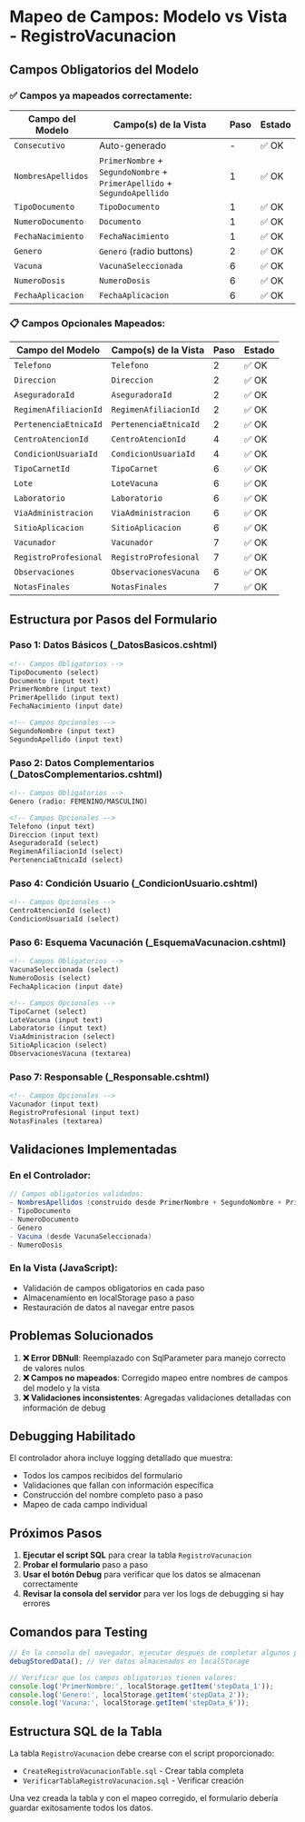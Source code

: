 # Mapeo de Campos: Modelo vs Vista - RegistroVacunacion

## Campos Obligatorios del Modelo

### ✅ Campos ya mapeados correctamente:

| Campo del Modelo | Campo(s) de la Vista | Paso | Estado |
|------------------|---------------------|------|---------|
| `Consecutivo` | Auto-generado | - | ✅ OK |
| `NombresApellidos` | `PrimerNombre` + `SegundoNombre` + `PrimerApellido` + `SegundoApellido` | 1 | ✅ OK |
| `TipoDocumento` | `TipoDocumento` | 1 | ✅ OK |
| `NumeroDocumento` | `Documento` | 1 | ✅ OK |
| `FechaNacimiento` | `FechaNacimiento` | 1 | ✅ OK |
| `Genero` | `Genero` (radio buttons) | 2 | ✅ OK |
| `Vacuna` | `VacunaSeleccionada` | 6 | ✅ OK |
| `NumeroDosis` | `NumeroDosis` | 6 | ✅ OK |
| `FechaAplicacion` | `FechaAplicacion` | 6 | ✅ OK |

### 📋 Campos Opcionales Mapeados:

| Campo del Modelo | Campo(s) de la Vista | Paso | Estado |  
|------------------|---------------------|------|---------|
| `Telefono` | `Telefono` | 2 | ✅ OK |
| `Direccion` | `Direccion` | 2 | ✅ OK |
| `AseguradoraId` | `AseguradoraId` | 2 | ✅ OK |
| `RegimenAfiliacionId` | `RegimenAfiliacionId` | 2 | ✅ OK |
| `PertenenciaEtnicaId` | `PertenenciaEtnicaId` | 2 | ✅ OK |
| `CentroAtencionId` | `CentroAtencionId` | 4 | ✅ OK |
| `CondicionUsuariaId` | `CondicionUsuariaId` | 4 | ✅ OK |
| `TipoCarnetId` | `TipoCarnet` | 6 | ✅ OK |
| `Lote` | `LoteVacuna` | 6 | ✅ OK |
| `Laboratorio` | `Laboratorio` | 6 | ✅ OK |
| `ViaAdministracion` | `ViaAdministracion` | 6 | ✅ OK |
| `SitioAplicacion` | `SitioAplicacion` | 6 | ✅ OK |
| `Vacunador` | `Vacunador` | 7 | ✅ OK |
| `RegistroProfesional` | `RegistroProfesional` | 7 | ✅ OK |
| `Observaciones` | `ObservacionesVacuna` | 6 | ✅ OK |
| `NotasFinales` | `NotasFinales` | 7 | ✅ OK |

## Estructura por Pasos del Formulario

### Paso 1: Datos Básicos (_DatosBasicos.cshtml)
```html
<!-- Campos Obligatorios -->
TipoDocumento (select)
Documento (input text) 
PrimerNombre (input text)
PrimerApellido (input text)
FechaNacimiento (input date)

<!-- Campos Opcionales -->
SegundoNombre (input text)
SegundoApellido (input text)
```

### Paso 2: Datos Complementarios (_DatosComplementarios.cshtml)
```html
<!-- Campos Obligatorios -->
Genero (radio: FEMENINO/MASCULINO)

<!-- Campos Opcionales -->
Telefono (input text)
Direccion (input text)
AseguradoraId (select)
RegimenAfiliacionId (select)
PertenenciaEtnicaId (select)
```

### Paso 4: Condición Usuario (_CondicionUsuario.cshtml)
```html
<!-- Campos Opcionales -->
CentroAtencionId (select)
CondicionUsuariaId (select)
```

### Paso 6: Esquema Vacunación (_EsquemaVacunacion.cshtml)
```html
<!-- Campos Obligatorios -->
VacunaSeleccionada (select)
NumeroDosis (select)
FechaAplicacion (input date)

<!-- Campos Opcionales -->
TipoCarnet (select)
LoteVacuna (input text)
Laboratorio (input text)
ViaAdministracion (select)
SitioAplicacion (select)
ObservacionesVacuna (textarea)
```

### Paso 7: Responsable (_Responsable.cshtml)
```html
<!-- Campos Opcionales -->
Vacunador (input text)
RegistroProfesional (input text)
NotasFinales (textarea)
```

## Validaciones Implementadas

### En el Controlador:
```csharp
// Campos obligatorios validados:
- NombresApellidos (construido desde PrimerNombre + SegundoNombre + PrimerApellido + SegundoApellido)
- TipoDocumento
- NumeroDocumento  
- Genero
- Vacuna (desde VacunaSeleccionada)
- NumeroDosis
```

### En la Vista (JavaScript):
- Validación de campos obligatorios en cada paso
- Almacenamiento en localStorage paso a paso
- Restauración de datos al navegar entre pasos

## Problemas Solucionados

1. **❌ Error DBNull**: Reemplazado con SqlParameter para manejo correcto de valores nulos
2. **❌ Campos no mapeados**: Corregido mapeo entre nombres de campos del modelo y la vista
3. **❌ Validaciones inconsistentes**: Agregadas validaciones detalladas con información de debug

## Debugging Habilitado

El controlador ahora incluye logging detallado que muestra:
- Todos los campos recibidos del formulario
- Validaciones que fallan con información específica
- Construcción del nombre completo paso a paso
- Mapeo de cada campo individual

## Próximos Pasos

1. **Ejecutar el script SQL** para crear la tabla `RegistroVacunacion`
2. **Probar el formulario** paso a paso
3. **Usar el botón Debug** para verificar que los datos se almacenan correctamente
4. **Revisar la consola del servidor** para ver los logs de debugging si hay errores

## Comandos para Testing

```javascript
// En la consola del navegador, ejecutar después de completar algunos pasos:
debugStoredData(); // Ver datos almacenados en localStorage

// Verificar que los campos obligatorios tienen valores:
console.log('PrimerNombre:', localStorage.getItem('stepData_1'));
console.log('Genero:', localStorage.getItem('stepData_2')); 
console.log('Vacuna:', localStorage.getItem('stepData_6'));
```

## Estructura SQL de la Tabla

La tabla `RegistroVacunacion` debe crearse con el script proporcionado:
- `CreateRegistroVacunacionTable.sql` - Crear tabla completa
- `VerificarTablaRegistroVacunacion.sql` - Verificar creación

Una vez creada la tabla y con el mapeo corregido, el formulario debería guardar exitosamente todos los datos.